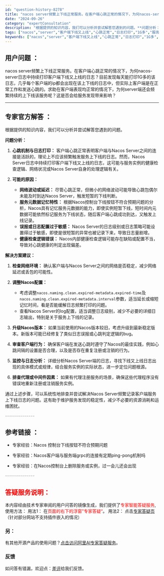 ```yaml
---
id: "question-history-8278"
title: "nacos server频繁上下线正常服务。在客户端心跳正常的情况下，为何nacos-server日志中持"
date: "2024-09-26"
category: "expertConsultation"
description: "根据提供的知识内容，我们可以分析并尝试解答您遇到的问题。**问题分析：**1. **心跳机制与日志打印：** 客户端心跳正常表明客户端与Nacos Server之间的连接是活跃的，理论上不应该频繁触发服务上下线的日志。然而，Nacos Server日志中持续打印客户端下线又上线的日志，这可能与服务实"
tags: ["nacos","server","客户端下线又上线","心跳正常","日志打印","1G多","服务发现"]
keywords: ["nacos","server","客户端下线又上线","心跳正常","日志打印","1G多","服务发现"]
---
```


## 用户问题 ： 
 nacos server频繁上下线正常服务。在客户端心跳正常的情况下，为何nacos-server日志中持续打印客户端下线又上线的日志？目前发现每天能打印1G多的该日志，几乎每个客户端的ip都会出现在该上下线的日志中，但实际上客户端是在正常工作和发送心跳的。求助在客户端表现均正常的情况下，为何server端还会频繁持续的上下线该服务呢？这是否会给服务发现带来影响？  

---------------
## 专家官方解答 ：

根据提供的知识内容，我们可以分析并尝试解答您遇到的问题。

**问题分析：**

1. **心跳机制与日志打印：** 客户端心跳正常表明客户端与Nacos Server之间的连接是活跃的，理论上不应该频繁触发服务上下线的日志。然而，Nacos Server日志中持续打印客户端下线又上线的日志，这可能与服务实例的健康检查逻辑、网络状况或Nacos Server自身的处理逻辑有关。

2. **可能的原因：**
   - **网络波动或延迟：** 尽管心跳正常，但微小的网络波动可能导致心跳包偶尔未能及时到达Nacos Server，触发短暂的下线判断。
   - **服务元数据记忆特性：** 根据Nacos控制台下线按钮不符合预期问题的分析，Nacos具有记忆服务元数据的能力，即使实例短暂下线，短时间内元数据可能依然标记服务为下线状态，随后客户端心跳成功到达，又触发上线记录。
   - **误报或日志配置过于敏感：** Nacos Server的日志级别或日志策略可能设置得过于敏感，即使是很短暂的异常也被记录下来，导致日志量剧增。
   - **健康检查逻辑错误：** Nacos内部健康检查逻辑可能存在缺陷或配置不当，导致对心跳健康的判定出现偏差。

**解决方案建议：**

1. **检查网络环境：** 确认客户端与Nacos Server之间的网络是否稳定，减少网络延迟或丢包的可能性。

2. **调整Nacos配置：**
   - 考虑调整`nacos.naming.clean.expired-metadata.expired-time`及`nacos.naming.clean.expired-metadata.interval`参数，适当延长或缩短记忆时间，看是否能缓解日志频繁打印的问题。
   - 查看Nacos Server的log配置，适当调整日志级别，减少不必要的详细日志输出，特别是关于服务上下线的记录。

3. **升级Nacos版本：** 如果当前使用的Nacos版本较旧，考虑升级到最新稳定版本。新版本可能已经修复了类似日志误报或心跳判定逻辑的bug。

4. **审查客户端行为：** 确保客户端在发送心跳时遵守了Nacos的最佳实践，例如心跳间隔的设置是否合理，以及是否存在重复注册或注销的行为。

5. **监控与日志分析：** 详细分析Nacos Server端的日志，寻找下线又上线日志出现的具体模式或规律，结合服务实例的实际状态，进一步定位问题根源。

6. **排查代理或中间件因素：** 如果有代理注册服务的场景，确保这些代理程序没有错误地重新注册或注销服务实例。

通过上述步骤，可以系统性地排查并尝试解决Nacos Server频繁记录客户端服务上下线日志的问题。这有助于维护服务发现的稳定性，减少不必要的资源消耗和运维困扰。


<font color="#949494">---------------</font> 


## 参考链接 ：

* 专家经验：Nacos 控制台下线按钮不符合预期问题 
 
 * 专家经验：Nacos客户端与服务端grpc的连接有定期ping-pong机制吗 
 
 * 专家经验：在Nacos控制台上删除服务或实例，过一会儿还会出现 


 <font color="#949494">---------------</font> 
 


## <font color="#FF0000">答疑服务说明：</font> 

本内容经由技术专家审阅的用户问答的镜像生成，我们提供了<font color="#FF0000">专家智能答疑服务</font>,使用方法：
用法1： 在<font color="#FF0000">页面的右下的浮窗”专家答疑“</font>。
用法2： 点击[专家答疑页](https://answer.opensource.alibaba.com/docs/intro)（针对部分网站不支持插件嵌入的情况）
### 另：


有其他开源产品的使用问题？[点击访问阿里AI专家答疑服务](https://answer.opensource.alibaba.com/docs/intro)。
### 反馈
如问答有错漏，欢迎点：[差评](https://ai.nacos.io/user/feedbackByEnhancerGradePOJOID?enhancerGradePOJOId=13624)给我们反馈。
